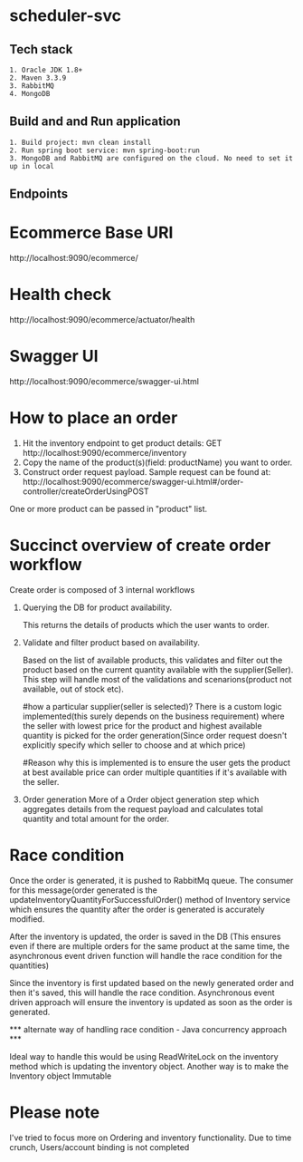 # scheduler-svc

## Tech stack
    1. Oracle JDK 1.8+
    2. Maven 3.3.9
    3. RabbitMQ
    4. MongoDB
    

## Build and and Run application
    1. Build project: mvn clean install
    2. Run spring boot service: mvn spring-boot:run
    3. MongoDB and RabbitMQ are configured on the cloud. No need to set it up in local

## Endpoints

# Ecommerce Base URI
http://localhost:9090/ecommerce/

# Health check
http://localhost:9090/ecommerce/actuator/health

# Swagger UI
http://localhost:9090/ecommerce/swagger-ui.html


# How to place an order

1. Hit the inventory endpoint to get product details: GET http://localhost:9090/ecommerce/inventory
2. Copy the name of the product(s)(field: productName) you want to order.
3. Construct order request payload. Sample request can be found at: http://localhost:9090/ecommerce/swagger-ui.html#/order-controller/createOrderUsingPOST

One or more product can be passed in "product" list. 

# Succinct overview of create order workflow

Create order is composed of 3 internal workflows
1. Querying the DB for product availability.

	This returns the details of products which the user wants to order.
2. Validate and filter product based on availability.

	Based on the list of available products, this validates and filter out the product based on the current quantity 	available with the supplier(Seller).
	This step will handle most of the validations and scenarions(product not available, out of stock etc).
	
	#how a particular supplier(seller is selected)?
	There is a custom logic implemented(this surely depends on the business requirement) where the seller with lowest price 	for the product and highest available quantity is picked for the order generation(Since order request doesn't explicitly 	specify which seller to choose and at which price)

	#Reason why this is implemented is to ensure the user gets the product at best available price can order multiple 		quantities if it's available with the seller.
	
3. Order generation 
	More of a Order object generation step which aggregates details from the request payload and calculates total quantity and total amount for the order.
	
# Race condition 	
Once the order is generated, it is pushed to RabbitMq queue.
The consumer for this message(order generated is the updateInventoryQuantityForSuccessfulOrder() method of Inventory service which ensures the quantity after the order is generated is accurately modified.

After the inventory is updated, the order is saved in the DB
(This ensures even if there are multiple orders for the same product at the same time, the asynchronous event driven function will handle the race condition for the quantities)


Since the inventory is first updated based on the newly generated order and then it's saved, this will handle the race condition. Asynchronous event driven approach will ensure the inventory is updated as soon as the order is generated.

*** alternate way of handling race condition - Java concurrency approach ***

Ideal way to handle this would be using ReadWriteLock on the inventory method which is updating the inventory object.
Another way is to make the Inventory object Immutable
	


# Please note

I've tried to focus more on Ordering and inventory functionality. Due to time crunch, Users/account binding is not completed





